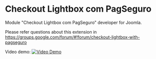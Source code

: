 
# Checkout Lightbox com PagSeguro

Module "Checkout Lightbox com PagSeguro" developer for Joomla.

Please refer questions about this extension in https://groups.google.com/forum/#!forum/checkout-lightbox-with-pagseguro

Video demo:
[![Video Demo](https://i.vimeocdn.com/video/649712481.webp?mw=960&mh=540)](https://player.vimeo.com/video/229407835)